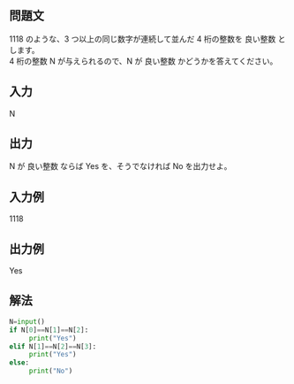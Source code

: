 ## 問題文
1118 のような、3 つ以上の同じ数字が連続して並んだ 4 桁の整数を 良い整数 とします。  
4 桁の整数 N が与えられるので、N が 良い整数 かどうかを答えてください。
## 入力
N
## 出力
N が 良い整数 ならば Yes を、そうでなければ No を出力せよ。
## 入力例
1118
## 出力例
Yes
## 解法

```python
N=input()
if N[0]==N[1]==N[2]:
     print("Yes")
elif N[1]==N[2]==N[3]:
     print("Yes")
else:
     print("No")